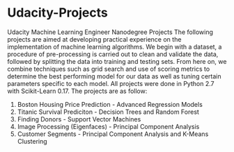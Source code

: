 # Udacity-Projects
Udacity Machine Learning Engineer Nanodegree Projects
The following projects are aimed at developing practical experience on the implementation of machine learning algorithms. We begin with a dataset, a procedure of pre-processing is carried out to clean and validate the data, followed by splitting the data into training and testing sets. From here on, we combine techniques such as grid search and use of scoring metrics to determine the best performing model for our data as well as tuning certain parameters specific to each model. All projects were done in Python 2.7 with Scikit-Learn 0.17. The projects are as follow:
1) Boston Housing Price Prediction - Advanced Regression Models
2) Titanic Survival Prediciton - Decision Trees and Random Forest
3) Finding Donors - Support Vector Machines
4) Image Processing (Eigenfaces) - Principal Component Analysis
5) Customer Segments - Principal Component Analysis and K-Means Clustering

